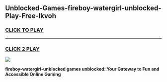 
## Unblocked-Games-fireboy-watergirl-unblocked-Play-Free-lkvoh
<h3>
<a href="https://premium76.site?title=fireboy-watergirl-unblocked&ref=23A">CLICK TO PLAY</a></h3>
<hr>

<h3>
<a href="https://premium76.site?title=fireboy-watergirl-unblocked&ref=23A">CLICK 2 PLAY</a>
  
</h3>

<a href="https://premium76.site?title=fireboy-watergirl-unblocked&ref=23A"><img src="https://clearcache.store/games.png"></a>


**fireboy-watergirl-unblocked games unblocked: Your Gateway to Fun and Accessible Online Gaming**
